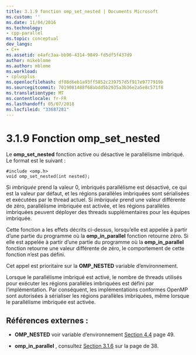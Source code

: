 ```yaml
---
title: 3.1.9 fonction omp_set_nested | Documents Microsoft
ms.custom: ''
ms.date: 11/04/2016
ms.technology:
- cpp-parallel
ms.topic: conceptual
dev_langs:
- C++
ms.assetid: e4afc3aa-bb96-4314-9849-fd5df5f437d9
author: mikeblome
ms.author: mblome
ms.workload:
- cplusplus
ms.openlocfilehash: df08d6eb1a93ff5852c239757d5f917e9777919b
ms.sourcegitcommit: 7019081488f68abdd5b2935a3b36e2a5e8c571f8
ms.translationtype: MT
ms.contentlocale: fr-FR
ms.lasthandoff: 05/07/2018
ms.locfileid: "33687281"
---
```

# <a name="319-ompsetnested-function"></a>3.1.9 Fonction omp_set_nested
Le **omp_set_nested** fonction active ou désactive le parallélisme imbriqué. Le format est le suivant :  
  
```  
#include <omp.h>  
void omp_set_nested(int nested);  
```  
  
 Si *imbriquée* prend la valeur 0, imbriqués parallélisme est désactivé, ce qui est la valeur par défaut, et les régions parallèles imbriquées sont sérialisées et exécutées par le thread actuel. Si *imbriquée* prend une valeur différente de zéro, parallélisme imbriquée est activée, et les régions parallèles imbriquées peuvent déployer des threads supplémentaires pour les équipes imbriquée.  
  
 Cette fonction a les effets décrits ci-dessus, lorsqu’elle est appelée à partir d’une partie du programme où la **omp_in_parallel** fonction retourne zéro. Si elle est appelée à partir d’une partie du programme où la **omp_in_parallel** fonction retourne une valeur différente de zéro, le comportement de cette fonction n’est pas défini.  
  
 Cet appel est prioritaire sur la **OMP_NESTED** variable d’environnement.  
  
 Lorsque le parallélisme imbriqué est activé, le nombre de threads utilisés pour exécuter les régions parallèles imbriquées est défini par l’implémentation. Par conséquent, les implémentations conformes OpenMP sont autorisées à sérialiser les régions parallèles imbriquées, même lorsque le parallélisme imbriquée est activée.  
  
## <a name="cross-references"></a>Références externes :  
  
-   **OMP_NESTED** voir variable d’environnement [Section 4.4](../../parallel/openmp/4-4-omp-nested.md) page 49.  
  
-   **omp_in_parallel** , consultez [Section 3.1.6](../../parallel/openmp/3-1-6-omp-in-parallel-function.md) sur la page de 38.